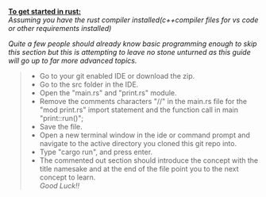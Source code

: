<u><b>To get started in rust:</b></u></br>
<i> Assuming you have the rust compiler installed(c++compiler files for vs code or other requirements installed)</i>

<i>Quite a few people should already know basic programming enough to skip this section but this is attempting to leave no stone unturned as this guide will go up to far more advanced topics.</i>

> - Go to your git enabled IDE or download the zip.
> - Go to the src folder in the IDE.
> - Open the "main.rs" and "print.rs" module.
> - Remove the comments characters "//" in the main.rs file for the "mod print.rs" import statement and the function call in main "print::run()";
> - Save the file.
> - Open a new terminal window in the ide or command prompt and navigate to the active directory you cloned this git repo into.
> - Type "cargo run", and press enter.
> - The commented out section should introduce the concept with the title namesake and at the end of the file point you to the next concept to learn.<br>
> <i>Good Luck!!</i> 
